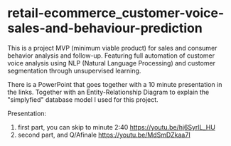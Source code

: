 # retail-ecommerce_customer-voice-sales-and-behaviour-prediction

This is a project MVP (minimum viable product) for sales and consumer behavior analysis and follow-up. Featuring full automation of customer voice analysis using NLP (Natural Language Processing) and customer segmentation through unsupervised learning.

There is a PowerPoint that goes together with a 10 minute presentation in the links. Together with an Entity-Relationship Diagram to explain the "simplyfied" database model I used for this project.

Presentation:
1. first part, you can skip to minute 2:40 https://youtu.be/hj6SyrlL_HU
2. second part, and Q/Afinale https://youtu.be/MdSmDZkaa7I
